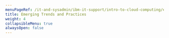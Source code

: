 ```yaml
---
menuPageRef: /it-and-sysadmin/ibm-it-support/intro-to-cloud-computing/emerging-trends-and-practices
title: Emerging Trends and Practices
weight: 4
collapsibleMenu: true
alwaysOpen: false
---
```

